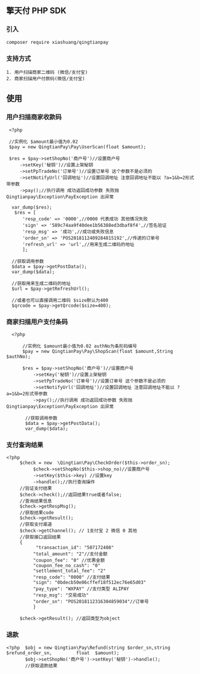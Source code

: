 ## 擎天付 PHP SDK

### 引入

    composer require xiashuang/qingtianpay

### 支持方式
    
    1. 用户扫描商家二维码 (微信/支付宝)
    2. 商家扫描用户付款码(微信/支付宝)
    
## 使用

### 用户扫描商家收款码
    
     <?php
     
     //实例化 $amount最小值为0.02
     $pay = new QingtianPay\Pay\UserScan(float $amount);
     
     $res = $pay->setShopNo('商户号')//设置商户号
         ->setKey('秘钥')//设置上架秘钥
         ->setPpTradeNo('订单号')//设置订单号 这个参数不是必须的
         ->setNotifyUrl('回调地址')//设置回调地址 注意回调地址不能以 ?a=1&b=2形式带参数
         ->pay();//执行调用 成功返回成功参数 失败抛 Qingtianpay\Exception\PayException 出异常
         
      var_dump($res);
       $res = [
          'resp_code' => '0000',//0000 代表成功 其他情况失败
          'sign' => '589c74aa9f40dee1b56388ed3dbaf8f4',//签名验证
          'resp_msg' => '成功',//成功或失败信息
          'order_sn' => 'POS2018112409284815192',//传递的订单号
          'refresh_url' => 'url',//用来生成二维码的地址
          ];   
         
      //获取调用参数
      $data = $pay->getPostData();
      var_dump($data);
      
      //获取用来生成二维码的地址
      $url = $pay->getRefreshUrl();
      
      //或者也可以直接调用二维码 $size默认为400
      $qrcode = $pay->getQrcode($size=400);
      
            
      
### 商家扫描用户支付条码

      <?php
          
          //实例化 $amount最小值为0.02 authNo为条形码编号
          $pay = new QingtianPay\Pay\ShopScan(float $amount,String $authNo);
          
          $res = $pay->setShopNo('商户号')//设置商户号
              ->setKey('秘钥')//设置上架秘钥
              ->setPpTradeNo('订单号')//设置订单号 这个参数不是必须的
              ->setNotifyUrl('回调地址')//设置回调地址 注意回调地址不能以 ?a=1&b=2形式带参数
              ->pay();//执行调用 成功返回成功参数 失败抛 Qingtianpay\Exception\PayException 出异常
              
           //获取调用参数
           $data = $pay->getPostData();
           var_dump($data);
           
            

### 支付查询结果
    
    <?php
         $check = new  \Qingtian\Pay\CheckOrder($this->order_sn);
              $check->setShopNo($this->shop_no)//设置商户号
              ->setKey($this->key) //设置key
              ->handle();//执行查询操作
         //验证支付结果
         $check->check();//返回结果true或者false;
         //查询结果信息
         $check->getRespMsg();
         //获取结果code
         $check->getResult();
         //获取支付渠道
         $check->getChannel(); // 1支付宝 2 微信 0 其他
         //获取接口返回结果
         {
               "transaction_id": "507172408"
              "total_amount": "2"//支付金额
              "coupon_fee": "0" //优惠金额
              "coupon_fee_no_cash": "0"
              "settlement_total_fee": "2"
              "resp_code": "0000" //支付结果
              "sign": "0bdecb50e06cffef18f512ec76e65d03"
              "pay_type": "WXPAY" //支付类型 ALIPAY
              "resp_msg": "交易成功"
              "order_sn": "POS2018112316304859034"//订单号
              }
            
         $check->getResult(); //返回类型为object
         
           
              

### 退款
    
    <?php  $obj = new Qingtian\Pay\Refund(string $order_sn,string $refund_order_sn,         float  $amount);
           $obj->setShopNo('商户号')->setKey('秘钥')->handle();
           //获取退款结果
            